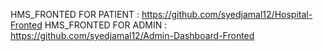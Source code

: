 HMS_FRONTED FOR PATIENT : https://github.com/syedjamal12/Hospital-Fronted
HMS_FRONTED FOR ADMIN : https://github.com/syedjamal12/Admin-Dashboard-Fronted
